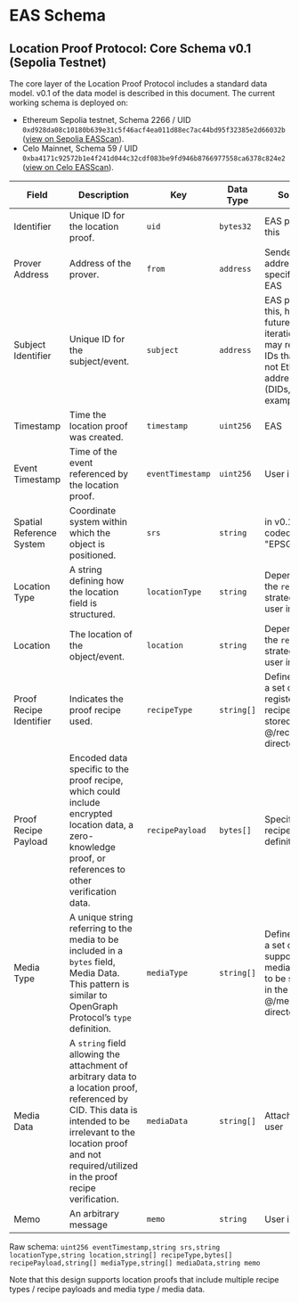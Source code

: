 # EAS Schema

## Location Proof Protocol: Core Schema v0.1 (Sepolia Testnet)

The core layer of the Location Proof Protocol includes a standard data model. v0.1 of the data model is described in this document. The
current working schema is deployed on:

- Ethereum Sepolia testnet, Schema 2266 / UID `0xd928da08c10180b639e31c5f46acf4ea011d88ec7ac44bd95f32385e2d66032b`
  ([view on Sepolia EASScan](https://sepolia.easscan.org/schema/view/0xd928da08c10180b639e31c5f46acf4ea011d88ec7ac44bd95f32385e2d66032b)).
- Celo Mainnet, Schema 59 / UID `0xba4171c92572b1e4f241d044c32cdf083be9fd946b8766977558ca6378c824e2`
  ([view on Celo EASScan](https://celo.easscan.org/schema/view/0xba4171c92572b1e4f241d044c32cdf083be9fd946b8766977558ca6378c824e2)).

| Field                    | Description                                                                                                                                                                                                                 | Key              | Data Type  | Source                                                                                                           |
| ------------------------ | --------------------------------------------------------------------------------------------------------------------------------------------------------------------------------------------------------------------------- | ---------------- | ---------- | ---------------------------------------------------------------------------------------------------------------- |
| Identifier               | Unique ID for the location proof.                                                                                                                                                                                           | `uid`            | `bytes32`  | EAS provides this                                                                                                |
| Prover Address           | Address of the prover.                                                                                                                                                                                                      | `from`           | `address`  | Sender address, as specified by EAS                                                                              |
| Subject Identifier       | Unique ID for the subject/event.                                                                                                                                                                                            | `subject`        | `address`  | EAS provides this, however future iterations may require IDs that are not Ethereum addresses (DIDs, for example) |
| Timestamp                | Time the location proof was created.                                                                                                                                                                                        | `timestamp`      | `uint256`  | EAS                                                                                                              |
| Event Timestamp          | Time of the event referenced by the location proof.                                                                                                                                                                         | `eventTimestamp` | `uint256`  | User input                                                                                                       |
| Spatial Reference System | Coordinate system within which the object is positioned.                                                                                                                                                                    | `srs`            | `string`   | in v0.1, hard coded to "EPSG:4326"                                                                               |
| Location Type            | A string defining how the location field is structured.                                                                                                                                                                     | `locationType`   | `string`   | Depends on the `recipe` / strategy, or user input                                                                |
| Location                 | The location of the object/event.                                                                                                                                                                                           | `location`       | `string`   | Depends on the `recipe` / strategy, or user input                                                                |
| Proof Recipe Identifier  | Indicates the proof recipe used.                                                                                                                                                                                            | `recipeType`     | `string[]` | Defined from a set of registered recipes, to be stored in the @/recipes directory                                |
| Proof Recipe Payload     | Encoded data specific to the proof recipe, which could include encrypted location data, a zero-knowledge proof, or references to other verification data.                                                                   | `recipePayload`  | `bytes[]`  | Specified in recipe definition                                                                                   |
| Media Type               | A unique string referring to the media to be included in a `bytes` field, Media Data. This pattern is similar to OpenGraph Protocol’s `type` definition.                                                                    | `mediaType`      | `string[]` | Defined from a set of supported media types, to be stored in the @/media directory                               |
| Media Data               | A `string` field allowing the attachment of arbitrary data to a location proof, referenced by CID. This data is intended to be irrelevant to the location proof and not required/utilized in the proof recipe verification. | `mediaData`      | `string[]` | Attached by user                                                                                                 |
| Memo                     | An arbitrary message                                                                                                                                                                                                        | `memo`           | `string`   | User input                                                                                                       |

Raw schema:
`uint256 eventTimestamp,string srs,string locationType,string location,string[] recipeType,bytes[] recipePayload,string[] mediaType,string[] mediaData,string memo`

Note that this design supports location proofs that include multiple recipe types / recipe payloads and media type / media data.
